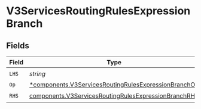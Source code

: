 # V3ServicesRoutingRulesExpressionBranch


## Fields

| Field                                                                                                                        | Type                                                                                                                         | Required                                                                                                                     | Description                                                                                                                  |
| ---------------------------------------------------------------------------------------------------------------------------- | ---------------------------------------------------------------------------------------------------------------------------- | ---------------------------------------------------------------------------------------------------------------------------- | ---------------------------------------------------------------------------------------------------------------------------- |
| `LHS`                                                                                                                        | *string*                                                                                                                     | :heavy_check_mark:                                                                                                           | N/A                                                                                                                          |
| `Op`                                                                                                                         | [*components.V3ServicesRoutingRulesExpressionBranchOp](../../models/components/v3servicesroutingrulesexpressionbranchop.md)  | :heavy_minus_sign:                                                                                                           | N/A                                                                                                                          |
| `RHS`                                                                                                                        | [components.V3ServicesRoutingRulesExpressionBranchRHS](../../models/components/v3servicesroutingrulesexpressionbranchrhs.md) | :heavy_check_mark:                                                                                                           | N/A                                                                                                                          |